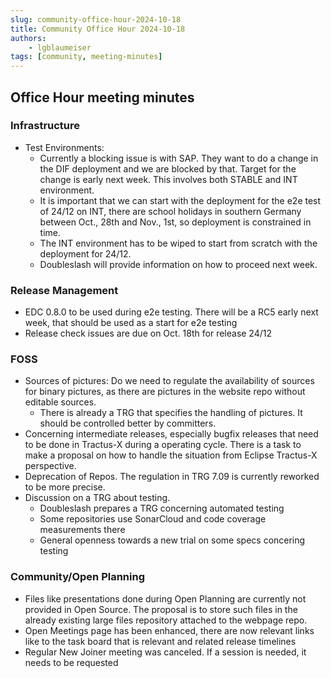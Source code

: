 ```yaml
---
slug: community-office-hour-2024-10-18
title: Community Office Hour 2024-10-18
authors:
    - lgblaumeiser
tags: [community, meeting-minutes]
---
```


## Office Hour meeting minutes

### Infrastructure

- Test Environments:
  - Currently a blocking issue is with SAP. They want to do a change in the DIF deployment and we are blocked by that. Target for the change is early next week. This involves both STABLE and INT environment.
  - It is important that we can start with the deployment for the e2e test of 24/12 on INT, there are school holidays in southern Germany between Oct., 28th and Nov., 1st, so deployment is constrained in time.
  - The INT environment has to be wiped to start from scratch with the deployment for 24/12.
  - Doubleslash will provide information on how to proceed next week.

### Release Management

- EDC 0.8.0 to be used during e2e testing. There will be a RC5 early next week, that should be used as a start for e2e testing
- Release check issues are due on Oct. 18th for release 24/12

### FOSS

- Sources of pictures: Do we need to regulate the availability of sources for binary pictures, as there are pictures in the website repo without editable sources.
  - There is already a TRG that specifies the handling of pictures. It should be controlled better by committers.
- Concerning intermediate releases, especially bugfix releases that need to be done in Tractus-X during a operating cycle. There is a task to make a proposal on how to handle the situation from Eclipse Tractus-X perspective.
- Deprecation of Repos. The regulation in TRG 7.09 is currently reworked to be more precise.
- Discussion on a TRG about testing.
  - Doubleslash prepares a TRG concerning automated testing
  - Some repositories use SonarCloud and code coverage measurements there
  - General openness towards a new trial on some specs concering testing

### Community/Open Planning

- Files like presentations done during Open Planning are currently not provided in Open Source. The proposal is to store such files in the already existing large files repository attached to the webpage repo.
- Open Meetings page has been enhanced, there are now relevant links like to the task board that is relevant and related release timelines
- Regular New Joiner meeting was canceled. If a session is needed, it needs to be requested

